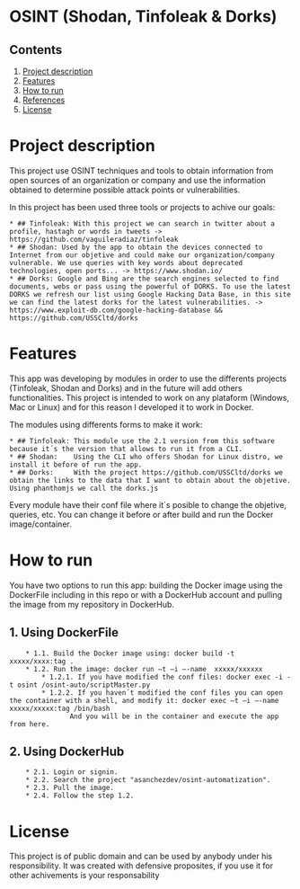 # OSINT (Shodan, Tinfoleak & Dorks)

## Contents
1. [Project description](#project-description)
2. [Features](#features)
3. [How to run](#how-to-run)
4. [References](#references)
5. [License](#license)


# Project description

This project use OSINT techniques and tools to obtain information from open sources of an organization or company and use the information obtained to determine possible attack points or vulnerabilities.

In this project has been used three tools or projects to achive our goals:

	* ## Tinfoleak: With this project we can search in twitter about a profile, hastagh or words in tweets -> https://github.com/vaguileradiaz/tinfoleak
	* ## Shodan: Used by the app to obtain the devices connected to Internet from our objetive and could make our organization/company vulnerable. We use queries with key words about deprecated technologies, open ports... -> https://www.shodan.io/
	* ## Dorks: Google and Bing are the search engines selected to find documents, webs or pass using the powerful of DORKS. To use the latest DORKS we refresh our list using Google Hacking Data Base, in this site we can find the latest dorks for the latest vulnerabilities. -> https://www.exploit-db.com/google-hacking-database && https://github.com/USSCltd/dorks

# Features

This app was developing by modules in order to use the differents projects (Tinfoleak, Shodan and Dorks) and in the future will add others functionalities. 
This project is intended to work on any plataform (Windows, Mac or Linux) and for this reason I developed it to work in Docker.

The modules using differents forms to make it work:

	* ## Tinfoleak: This module use the 2.1 version from this software because it´s the version that allows to run it from a CLI.
	* ## Shodan:    Using the CLI who offers Shodan for Linux distro, we install it before of run the app.
	* ## Dorks:     With the project https://github.com/USSCltd/dorks we obtain the links to the data that I want to obtain about the objetive. Using phanthomjs we call the dorks.js

Every module have their conf file where it´s posible to change the objetive, queries, etc. You can change it before or after build and run the Docker image/container.


# How to run

You have two options to run this app: building the Docker image using the DockerFile including in this repo or with a DockerHub account and pulling the image from my repository in DockerHub.

## 1. Using DockerFile

		* 1.1. Build the Docker image using: docker build -t xxxxx/xxxx:tag .
		* 1.2. Run the image: docker run –t –i –-name  xxxxx/xxxxxx
			* 1.2.1. If you have modified the conf files: docker exec -i -t osint /osint-auto/scriptMaster.py
			* 1.2.2. If you haven´t modified the conf files you can open the container with a shell, and modify it: docker exec –t –i –-name xxxxx/xxxxx:tag /bin/bash
				   And you will be in the container and execute the app from here.

## 2. Using DockerHub
		* 2.1. Login or signin.
		* 2.2. Search the project "asanchezdev/osint-automatization".
		* 2.3. Pull the image.
		* 2.4. Follow the step 1.2. 



# License

This project is of public domain and can be used by anybody under his responsibility. It was created with defensive proposites, if you use it for other achivements is your responsability
